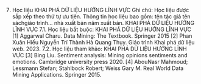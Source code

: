 7. Học liệu KHAI PHÁ DỮ LIỆU HƯỚNG LĨNH VỰC
Ghi chú: Học liệu được sắp xếp theo thứ tự ưu tiên. Thông tin học liệu bao gồm: tên tác giả tên sáchgiáo trình... nhà xuất bản năm xuất bản. KHAI PHÁ DỮ LIỆU HƯỚNG LĨNH VỰC
7.1. Học liệu bắt buộc: KHAI PHÁ DỮ LIỆU HƯỚNG LĨNH VỰC \[1\] Aggarwal Charu. Data Mining: The Textbook. Springer 2015 \[2\] Phan Xuân Hiếu Nguyễn Trí Thành Hà Quang Thụy. Giáo trình Khai phá dữ liệu web. 2023.
7.2. Học liệu tham khảo: KHAI PHÁ DỮ LIỆU HƯỚNG LĨNH VỰC \[3\] Bing Liu. Sentiment analysis: Mining opinions sentiments and emotions. Cambridge university press 2020. \[4\] AbouNasr Mahmoud; Lessmann Stefan; Stahlbock Robert; Weiss Gary M. Real World Data Mining Applications. Springer 2015.
